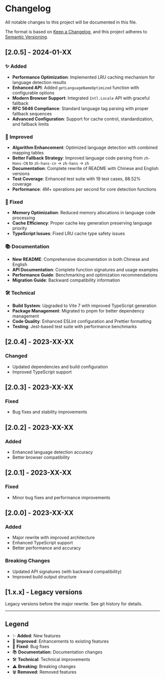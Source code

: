 # Changelog

All notable changes to this project will be documented in this file.

The format is based on [Keep a Changelog](https://keepachangelog.com/en/1.0.0/),
and this project adheres to [Semantic Versioning](https://semver.org/spec/v2.0.0.html).

## [2.0.5] - 2024-01-XX

### ✨ Added

- **Performance Optimization**: Implemented LRU caching mechanism for language detection results
- **Enhanced API**: Added `getLanguageNameOptimized` function with configurable options
- **Modern Browser Support**: Integrated `Intl.Locale` API with graceful fallback
- **RFC 5646 Compliance**: Standard language tag parsing with proper fallback sequences
- **Advanced Configuration**: Support for cache control, standardization, and fallback limits

### 🚀 Improved

- **Algorithm Enhancement**: Optimized language detection with combined mapping tables
- **Better Fallback Strategy**: Improved language code parsing from `zh-Hans-CN` to `zh-hans-cn` → `zh-hans` → `zh`
- **Documentation**: Complete rewrite of README with Chinese and English versions
- **Test Coverage**: Enhanced test suite with 19 test cases, 88.52% coverage
- **Performance**: 4M+ operations per second for core detection functions

### 🔧 Fixed

- **Memory Optimization**: Reduced memory allocations in language code processing
- **Cache Efficiency**: Proper cache key generation preserving language priority
- **TypeScript Issues**: Fixed LRU cache type safety issues

### 📚 Documentation

- **New README**: Comprehensive documentation in both Chinese and English
- **API Documentation**: Complete function signatures and usage examples
- **Performance Guide**: Benchmarking and optimization recommendations
- **Migration Guide**: Backward compatibility information

### 🛠️ Technical

- **Build System**: Upgraded to Vite 7 with improved TypeScript generation
- **Package Management**: Migrated to pnpm for better dependency management
- **Code Quality**: Enhanced ESLint configuration and Prettier formatting
- **Testing**: Jest-based test suite with performance benchmarks

## [2.0.4] - 2023-XX-XX

### Changed

- Updated dependencies and build configuration
- Improved TypeScript support

## [2.0.3] - 2023-XX-XX

### Fixed

- Bug fixes and stability improvements

## [2.0.2] - 2023-XX-XX

### Added

- Enhanced language detection accuracy
- Better browser compatibility

## [2.0.1] - 2023-XX-XX

### Fixed

- Minor bug fixes and performance improvements

## [2.0.0] - 2023-XX-XX

### Added

- Major rewrite with improved architecture
- Enhanced TypeScript support
- Better performance and accuracy

### Breaking Changes

- Updated API signatures (with backward compatibility)
- Improved build output structure

## [1.x.x] - Legacy versions

Legacy versions before the major rewrite. See git history for details.

---

## Legend

- ✨ **Added**: New features
- 🚀 **Improved**: Enhancements to existing features
- 🔧 **Fixed**: Bug fixes
- 📚 **Documentation**: Documentation changes
- 🛠️ **Technical**: Technical improvements
- ⚠️ **Breaking**: Breaking changes
- 🗑️ **Removed**: Removed features
